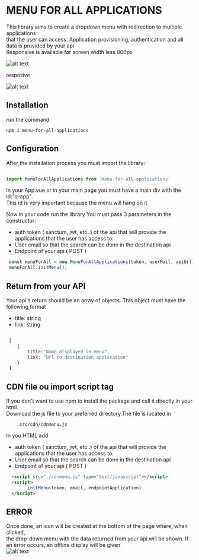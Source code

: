 # MENU FOR ALL APPLICATIONS 

This library aims to create a dropdown menu with redirection to multiple applications <br/> 
that the user can access. Application provisioning, authentication and all data is provided by your api<br/> 
Responsive is available for screen width less 800px

![alt text](https://github.com/rhaymisonbetini/menu-for-all-applications/blob/main/src/assets/Screen-Recording-_23-02-2023-09-18-06_.gif)

resposive<br>

![alt text](https://github.com/rhaymisonbetini/menu-for-all-applications/blob/main/src/assets/responsive_.gif)

## Installation

run the command

```
npm i menu-for-all-applications

```

## Configuration

After the installation process you must import the library:

```javascript

import MenuForAllApplications from 'menu-for-all-applications'

```

In your App.vue or in your main page you must have a main div with the id:"q-app". <br/> 
This id is very important because the menu will hang on it

Now in your code run the library
You must pass 3 parameters in the constructor:

* auth token ( sanctum, jwt, etc..) of the api that will provide the applications that the user has access to. <br/>
* User email so that the search can be done in the destination api<br/>
* Endpoint of your api ( POST )<br/>

```javascript
 const menuForAll = new MenuForAllApplications(token, userMail, apiUrl);
 menuForAll.initMenu();

```

## Return from your API

Your api's return should be an array of objects.
This object must have the following format

* title: string
* link:  string

```javascript

 [
    {
        title:"Name displayed in menu",
        link: "Url to destination application"
    }
 ]

```

## CDN file ou import script tag

If you don't want to use npm to install the package and call it directly in your html.<br/>
Download the js file to your preferred directory.The file is located in <br/>

```
    .src/cdn/cdnmenu.js
```

In you HTML add <br/>


* auth token ( sanctum, jwt, etc..) of the api that will provide the applications that the user has access to. <br/>
* User email so that the search can be done in the destination api<br/>
* Endpoint of your api ( POST )<br/>

```html
  <script src="./cdnmenu.js" type="text/javascript"></script>    
  <script>
        initMenu(token, email, endpointApplication)
  </script>
```


## ERROR

Once done, an icon will be created at the bottom of the page where, when clicked, <br/>
the drop-down menu with the data returned from your api will be shown. If an error occurs, an offline display will be given <br/>
![alt text](https://github.com/rhaymisonbetini/menu-for-all-applications/blob/main/src/assets/error.jpg)